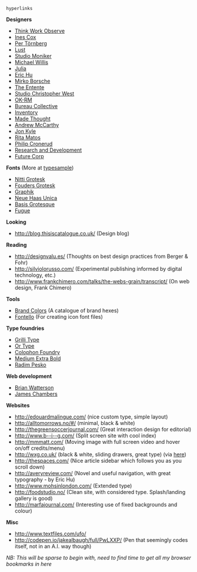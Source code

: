 ```
hyperlinks
```

__Designers__
- [Think Work Observe](http://t-wo.it/category/dashboard/)
- [Ines Cox](http://inescox.com/)
- [Per Törnberg](http://pertornberg.com/)
- [Lust](http://lust.nl/)
- [Studio Moniker](http://studiomoniker.com/)
- [Michael Willis](http://mwillis.eu/)
- [Julia](http://www.julia.uk.com/)
- [Eric Hu](http://erichu.info/)
- [Mirko Borsche](http://mirkoborsche.com/)
- [The Entente](http://www.the-entente.org/)
- [Studio Christopher West](http://www.christopherwest.se/)
- [OK-RM](http://www.ok-rm.co.uk/)
- [Bureau Collective](http://www.bureaucollective.ch/)
- [Inventory](http://inventorystudio.co.uk/)
- [Made Thought](http://www.madethought.com/)
- [Andrew McCarthy](http://andrevv.com/)
- [Jon Kyle](http://jon-kyle.com/)
- [Rita Matos](http://cargocollective.com/aritamatos)
- [Philip Cronerud](http://philipcronerud.com/)
- [Research and Development](http://www.researchanddevelopment.se/)
- [Future Corp](http://marckremers.com/)

__Fonts__ (More at [typesample](http://www.typesample.com/moreguppy))
- [Nitti Grotesk](http://www.webtype.com/font/nitti-grotesk-family/)
- [Fouders Grotesk](https://klim.co.nz/retail-fonts/founders-grotesk/)
- [Graphik](https://commercialtype.com/typefaces/graphik/graphik/regular)
- [Neue Haas Unica](http://www.monotype.com/libraries/neue-haas-unica/)
- [Basis Grotesque](http://www.colophon-foundry.org/fonts/basis-grotesque/bold)
- [Fugue](http://www.radimpesko.com/fonts/fugue)

__Looking__
- http://blog.thisiscatalogue.co.uk/ (Design blog)

__Reading__
- http://designvalu.es/ (Thoughts on best design practices from Berger & Fohr)
- http://silviolorusso.com/ (Experimental publishing informed by digital technology, etc.)
- http://www.frankchimero.com/talks/the-webs-grain/transcript/ (On web design, Frank Chimero)

__Tools__
- [Brand Colors](http://brandcolors.net/) (A catalogue of brand hexes)
- [Fontello](http://fontello.com/) (For creating icon font files)

__Type foundries__
- [Grilli Type](http://grillitype.com/)
- [Or Type](http://www.ortype.is/)
- [Colophon Foundry](http://www.colophon-foundry.org/)
- [Medium Extra Bold](http://mediumextrabold.com/)
- [Radim Pesko](http://www.radimpesko.com/)

__Web development__
- [Brian Watterson](http://brianwatterson.com/)
- [James Chambers](http://jameschambers.co)

__Websites__
- http://edouardmalingue.com/ (nice custom type, simple layout)
- http://alltomorrows.no/#/ (minimal, black & white)
- http://thegreensoccerjournal.com/ (Great interaction design for editorial)
- http://www.b--i--g.com/ (Split screen site with cool index)
- http://mmmatt.com/ (Moving image with full screen video and hover on/off credits/menu)
- http://wxg.co.uk/ (black & white, sliding drawers, great type) (via [here](http://hoverstat.es/posts/wxg-2015))
- http://thespaces.com/ (Nice article sidebar which follows you as you scroll down)
- http://averyreview.com/ (Novel and useful navigation, with great typography - by Eric Hu)
- http://www.mohsinlondon.com/ (Extended type)
- http://foodstudio.no/ (Clean site, with considered type. Splash/landing gallery is good)
- http://marfajournal.com/ (Interesting use of fixed backgrounds and colour)

__Misc__
- http://www.textfiles.com/ufo/
- http://codepen.io/jakealbaugh/full/PwLXXP/ (Pen that seemingly codes itself, not in an A.I. way though)

_NB: This will be sparse to begin with, need to find time to get all my browser bookmarks in here_
